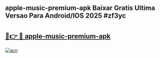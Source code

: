 ## apple-music-premium-apk Baixar Gratis Ultima Versao Para Android/IOS 2025 #zf3yc

# <h2><a href="https://ainizakaria.my?title=apple-music-premium-apk&ref=20M">🔗👉 🔴 apple-music-premium-apk</a></h2>

[![acn](https://github.com/user-attachments/assets/0f9c940e-d8b0-45ae-aac7-cd30a18b3e1c)](https://ainizakaria.my?title=apple-music-premium-apk&ref=20M)


